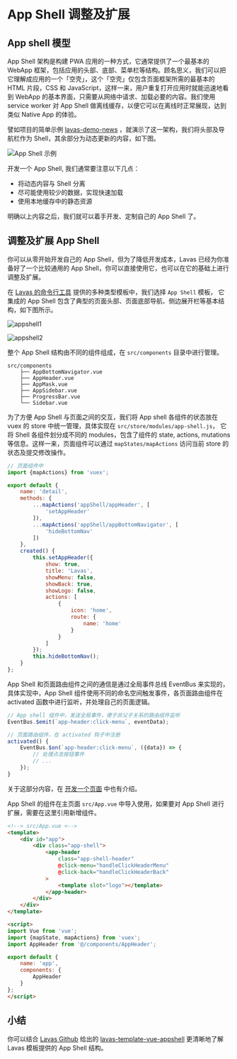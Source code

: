 # App Shell 调整及扩展

## App shell 模型

App Shell 架构是构建 PWA 应用的一种方式，它通常提供了一个最基本的 WebApp 框架，包括应用的头部、底部、菜单栏等结构。顾名思义，我们可以把它理解成应用的一个「空壳」，这个「空壳」仅包含页面框架所需的最基本的 HTML 片段，CSS 和 JavaScript，这样一来，用户重复打开应用时就能迅速地看到 WebApp 的基本界面，只需要从网络中请求、加载必要的内容。我们使用 service worker 对 App Shell 做离线缓存，以便它可以在离线时正常展现，达到类似 Native App 的体验。

譬如项目的简单示例 [lavas-demo-news](https://lavas-project.github.io/lavas-demo/news/index.html#/) ，就演示了这一架构，我们将头部及导航栏作为 Shell，其余部分为动态更新的内容，如下图。

![App Shell 示例](./images/app-shell-1.png)

开发一个 App Shell, 我们通常要注意以下几点：

- 将动态内容与 Shell 分离
- 尽可能使用较少的数据，实现快速加载
- 使用本地缓存中的静态资源

明确以上内容之后，我们就可以着手开发、定制自己的 App Shell 了。


## 调整及扩展 App Shell

你可以从零开始开发自己的 App Shell，但为了降低开发成本，Lavas 已经为你准备好了一个比较通用的 App Shell，你可以直接使用它，也可以在它的基础上进行调整及扩展。

在 [Lavas 的命令行工具](https://github.com/lavas-project/lavas) 提供的多种类型模板中，我们选择 `App Shell` 模板，
它集成的 App Shell 包含了典型的页面头部、页面底部导航、侧边展开栏等基本结构，如下图所示。

![appshell1](./images/app-shell-3.png)

![appshell2](./images/app-shell-4.png)

整个 App Shell 结构由不同的组件组成，在 `src/components` 目录中进行管理。

```
src/components
    ├── AppBottomNavigator.vue
    ├── AppHeader.vue
    ├── AppMask.vue
    ├── AppSidebar.vue
    ├── ProgressBar.vue
    └── Sidebar.vue
```

为了方便 App Shell 与页面之间的交互，我们将 App shell 各组件的状态放在 vuex 的 store 中统一管理，具体实现在 `src/store/modules/app-shell.js`， 它将 Shell 各组件划分成不同的 modules，包含了组件的 state, actions, mutations 等信息。这样一来，页面组件可以通过 `mapStates/mapActions` 访问当前 store 的状态及提交修改操作。

``` javascript
// 页面组件中
import {mapActions} from 'vuex';

export default {
    name: 'detail',
    methods: {
        ...mapActions('appShell/appHeader', [
            'setAppHeader'
        ]),
        ...mapActions('appShell/appBottomNavigator', [
            'hideBottomNav'
        ])
    },
    created() {
        this.setAppHeader({
            show: true,
            title: 'Lavas',
            showMenu: false,
            showBack: true,
            showLogo: false,
            actions: [
                {
                    icon: 'home',
                    route: {
                        name: 'home'
                    }
                }
            ]
        });
        this.hideBottomNav();
    }
};
```

App Shell 和页面路由组件之间的通信是通过全局事件总线 EventBus 来实现的，具体实现中，App Shell 组件使用不同的命名空间触发事件，各页面路由组件在 activated 函数中进行监听，并处理自己的页面逻辑。

``` javascript
// App shell 组件中，发送全局事件，便于非父子关系的路由组件监听
EventBus.$emit(`app-header:click-menu`, eventData);
```

``` javascript
// 页面路由组件，在 activated 钩子中注册
activated() {
    EventBus.$on(`app-header:click-menu`, ({data}) => {
        // 处理点击按钮事件
        // ...
    });
}

```

关于这部分内容，在 [开发一个页面](https://lavas.baidu.com/guide/vue/doc/vue/01-foundation/03-how-to-add-a-page#与-app-shell-的交互) 中也有介绍。

App Shell 的组件在主页面 `src/App.vue` 中导入使用，如果要对 App Shell 进行扩展，需要在这里引用新增组件。

``` html
<!--> src/App.vue <-->
<template>
    <div id="app">
        <div class="app-shell">
            <app-header
                class="app-shell-header"
                @click-menu="handleClickHeaderMenu"
                @click-back="handleClickHeaderBack"
            >
                <template slot="logo"></template>
            </app-header>
        </div>
    </div>
</template>

<script>
import Vue from 'vue';
import {mapState, mapActions} from 'vuex';
import AppHeader from '@/components/AppHeader';

export default {
    name: 'app',
    components: {
        AppHeader
    }
};
</script>
```

## 小结

你可以结合 [Lavas Github](https://github.com/lavas-project) 给出的 [lavas-template-vue-appshell](https://github.com/lavas-project/lavas-template-vue-appshell) 更清晰地了解 Lavas 模板提供的 App Shell 结构。



